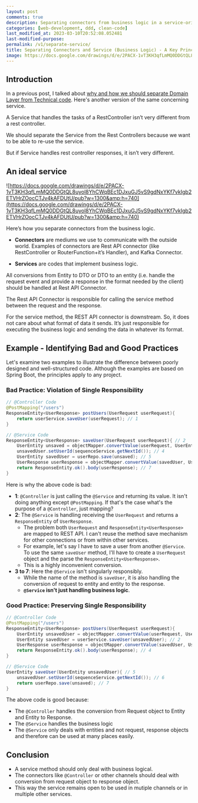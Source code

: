 ```yaml
---
layout: post
comments: true
description: Separating connectors from business logic in a service-oriented architecture promotes reusability and single responsibility.
categories: [web-development, ddd, clean-code]
last_modified_at: 2023-03-10T20:52:08.052481
last-modified-purpose:
permalink: /v1/separate-service/
title: Separating Connectors and Service (Business Logic) - A Key Principle for Service Reusability
image: https://docs.google.com/drawings/d/e/2PACX-1vT3KH3qfLmMQ0DDGtQL8uyol8YhCWqBEc1DJxuGJ5vS9gdNxYKf7vkIgb2ETVHrZOocCTJv4kAFDUtU/pub?w=1300&amp;h=740
---
```


## Introduction

In a previous post, I talked about [why and how we should separate Domain Layer from Technical code](/separate-technical-code). Here's another version of the same concerning service.

A Service that handles the tasks of a RestController isn’t very different from a rest controller.

We should separate the Service from the Rest Controllers because we want to be able to re-use the service.

But if Service handles rest controller responses, it isn’t very different.

## An ideal service

![https://docs.google.com/drawings/d/e/2PACX-1vT3KH3qfLmMQ0DDGtQL8uyol8YhCWqBEc1DJxuGJ5vS9gdNxYKf7vkIgb2ETVHrZOocCTJv4kAFDUtU/pub?w=1300&amp;h=740](https://docs.google.com/drawings/d/e/2PACX-1vT3KH3qfLmMQ0DDGtQL8uyol8YhCWqBEc1DJxuGJ5vS9gdNxYKf7vkIgb2ETVHrZOocCTJv4kAFDUtU/pub?w=1300&amp;h=740)

Here’s how you separate connectors from the business logic.

- **Connectors** are mediums we use to communicate with the outside world. Examples of connectors are Rest API connector (like RestController or RouterFunction+it’s Handler), and Kafka Connector.

- **Services** are codes that implement business logic.

All conversions from Entity to DTO or DTO to an entity (i.e. handle the request event and provide a response in the format needed by the client) should be handled at Rest API Connector.

The Rest API Connector is responsible for calling the service method between the request and the response.

For the service method, the REST API connector is downstream. So, it does not care about what format of data it sends. It’s just responsible for executing the business logic and sending the data in whatever its format.

## Example - Identifying Bad and Good Practices

Let's examine two examples to illustrate the difference between poorly designed and well-structured code. Although the examples are based on Spring Boot, the principles apply to any project.

### Bad Practice: Violation of Single Responsibility

```java
// @Controller Code
@PostMapping("/users")
ResponseEntity<UserResponse> postUsers(UserRequest userRequest){
    return userService.saveUser(userRequest); // 1
}

// @Service Code
ResponseEntity<UserResponse> saveUser(UserRequest userRequest){ // 2
    UserEntity unsaved = objectMapper.convertValue(userRequest, UserEntity.class); // 3
    unsavedUser.setUserId(sequenceService.getNextId()); // 4
    UserEntity savedUser = userRepo.save(unsaved); // 5
    UserResponse userResponse = objectMapper.convertValue(savedUser, UserResponse.class); // 6
    return ResponseEntity.ok().body(userResponse); // 7
}
```

Here is why the above code is bad:

- **1**: `@Controller` is just calling the `@Service` and returning its value. It isn't doing anything except `@PostMapping`. If that's the case what's the purpose of a `@Controller`, just mapping?
- **2**: The `@Service` is handling receiving the `UserRequest` and returns a `ResponseEntity` of `UserResponse`.
  - The problem both `UserRequest` and `ResponseEntity<UserResponse>` are mapped to REST API. I can't reuse the method save mechanism for other connections or from within other services.
  - For example, let's say I have to save a user from another `@Service`. To use the same `saveUser` method, I'll have to create a `UserRequest` object and the parse the `ResponseEntity<UserResponse>`.
  - This is a highly inconvenient conversion.
- **3 to 7**: Here the `@Service` isn't singularly responsibly.
  - While the name of the method is `saveUser`, it is also handling the conversion of request to entity and entity to the response.
  - **`@Service` isn't just handling business logic**.

### Good Practice: Preserving Single Responsibility

```java
// @Controller Code
@PostMapping("/users")
ResponseEntity<UserResponse> postUsers(UserRequest userRequest){
    UserEntity unsavedUser = objectMapper.convertValue(userRequest, UserEntity.class); // 1
    UserEntity savedUser = userService.saveUser(unsavedUser); // 2
    UserResponse userResponse = objectMapper.convertValue(savedUser, UserResponse.class); // 3
    return ResponseEntity.ok().body(userResponse); // 4
}

// @Service Code
UserEntity saveUser(UserEntity unsavedUser){ // 5
    unsavedUser.setUserId(sequenceService.getNextId()); // 6
    return userRepo.save(unsaved); // 7
}
```

The above code is good because:

- The `@Controller` handles the conversion from Request object to Entity and Entity to Response.
- The `@Service` handles the business logic
- The `@Service` only deals with entities and not request, response objects and therefore can be used at many places easily.

## Conclusion

- A service method should only deal with business logical.
- The connectors like `@Controller` or other channels should deal with conversion from request object to response object.
- This way the service remains open to be used in mutiple channels or in multiple other services.
